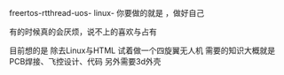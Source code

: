 freertos-rtthread-uos-
linux-
你要做的就是 ，做好自己 

有的时候真的会厌烦，说不上的喜欢与占有


目前想的是 除去Linux与HTML 试着做一个四旋翼无人机 
需要的知识大概就是PCB焊接、飞控设计、代码 
另外需要3d外壳 

